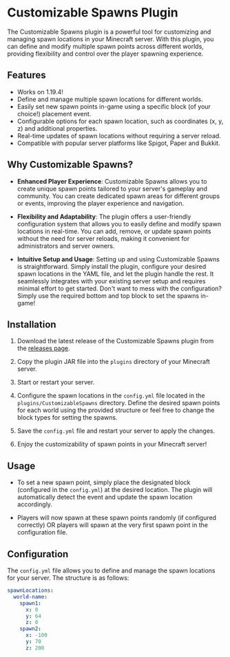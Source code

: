 # Customizable Spawns Plugin

The Customizable Spawns plugin is a powerful tool for customizing and managing spawn locations in your Minecraft server. With this plugin, you can define and modify multiple spawn points across different worlds, providing flexibility and control over the player spawning experience.

## Features
- Works on 1.19.4!
- Define and manage multiple spawn locations for different worlds.
- Easily set new spawn points in-game using a specific block (of your choice!) placement event.
- Configurable options for each spawn location, such as coordinates (x, y, z) and additional properties.
- Real-time updates of spawn locations without requiring a server reload.
- Compatible with popular server platforms like Spigot, Paper and Bukkit.

## Why Customizable Spawns?

- **Enhanced Player Experience**: Customizable Spawns allows you to create unique spawn points tailored to your server's gameplay and community. You can create dedicated spawn areas for different groups or events, improving the player experience and navigation.

- **Flexibility and Adaptability**: The plugin offers a user-friendly configuration system that allows you to easily define and modify spawn locations in real-time. You can add, remove, or update spawn points without the need for server reloads, making it convenient for administrators and server owners.

- **Intuitive Setup and Usage**: Setting up and using Customizable Spawns is straightforward. Simply install the plugin, configure your desired spawn locations in the YAML file, and let the plugin handle the rest. It seamlessly integrates with your existing server setup and requires minimal effort to get started. Don't want to mess with the configuration? Simply use the required bottom and top block to set the spawns in-game!

## Installation

1. Download the latest release of the Customizable Spawns plugin from the [releases page](https://github.com/your-username/customizable-spawns/releases).

2. Copy the plugin JAR file into the `plugins` directory of your Minecraft server.

3. Start or restart your server.

4. Configure the spawn locations in the `config.yml` file located in the `plugins/CustomizableSpawns` directory. Define the desired spawn points for each world using the provided structure or feel free to change the block types for setting the spawns.

5. Save the `config.yml` file and restart your server to apply the changes.

6. Enjoy the customizability of spawn points in your Minecraft server!

## Usage

- To set a new spawn point, simply place the designated block (configured in the `config.yml`) at the desired location. The plugin will automatically detect the event and update the spawn location accordingly.

- Players will now spawn at these spawn points randomly (if configured correctly) OR players will spawn at the very first spawn point in the configuration file.

## Configuration

The `config.yml` file allows you to define and manage the spawn locations for your server. The structure is as follows:

```yaml
spawnLocations:
  world-name:
    spawn1:
      x: 0
      y: 64
      z: 0
    spawn2:
      x: -100
      y: 70
      z: 200
      
      
